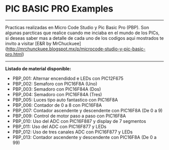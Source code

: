# PIC BASIC PRO Examples
***
Practicas realizadas en Micro Code Studio y Pic Basic Pro (PBP). Son algunas parcticas que realice cuando me inciaba en el mundo de los PICs, si deseas saber mas a detalle de cada uno de los codigos aqui mostrados te invito a visitar [E&R by MrChuckuee] (http://mrchunckuee.blogspot.mx/p/microcode-studio-y-pic-basic-pro.html)
***
**Listado de material disponible:**
- PBP_001: Alternar encendidod e LEDs con PIC12F675 
- PBP_002: Semaforo con PIC16F8A  (Uno) 
- PBP_003: Semadoro con PIC16F84A (Dos)
- PBP_004: Semadoro con PIC16F84A (Tres)
- PBP_005: Luces tipo auto fantastico con PIC16F8A 
- PBP_006: Contador de 0 a 8 con PIC16F8A 
- PBP_007: Contador ascendente y descendente con PIC16F8A (De 0 a 9) 
- PBP_009: Control de motor paso a paso con PIC16F8A 
- PBP_010: Uso del ADC con PIC16F887 y display de 7 segmentos
- PBP_011: Uso del ADC con PIC16F877 y LEDs
- PBP_012: Uso de tres canales ADC con PIC16F877 y LEDs
- PBP_013: Contador ascendente y descendente con PIC16F8A (De 0 a 99) 
